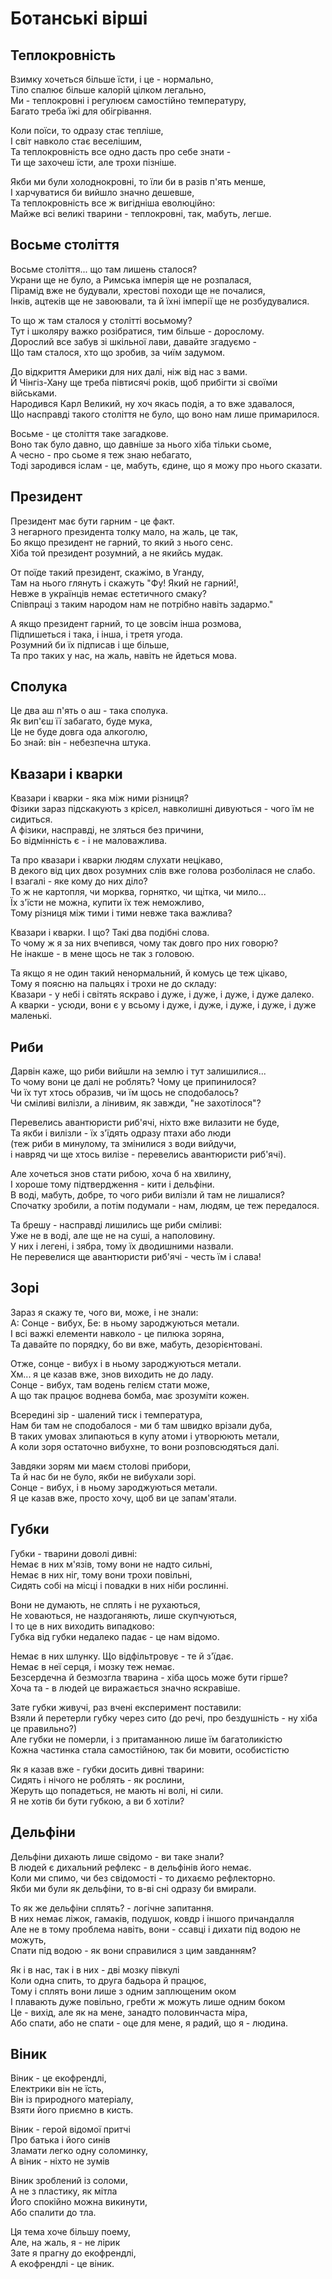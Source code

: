 # Ботанські вірші  
  
## Теплокровність  
  
Взимку хочеться більше їсти, і це - нормально,  
Тіло спалює більше калорій цілком легально,  
Ми - теплокровні і регулюєм самостійно температуру,  
Багато треба їжі для обігрівання.  
  
Коли поїси, то одразу стає тепліше,  
І світ навколо стає веселішим,  
Та теплокровність все одно дасть про себе знати -  
Ти ще захочеш їсти, але трохи пізніше.  
  
Якби ми були холоднокровні, то їли би в разів п'ять менше,  
І харчуватися би вийшло значно дешевше,  
Та теплокровність все ж вигідніша еволюційно:  
Майже всі великі тварини - теплокровні, так, мабуть, легше.  
  
## Восьме століття  
  
Восьме століття... що там лишень сталося?  
Украни ще не було, а Римська імперія ще не розпалася,  
Пірамід вже не будували, хрестові походи ще не почалися,  
Інків, ацтеків ще не завоювали, та й їхні імперії ще не розбудувалися.  
  
То що ж там сталося у столітті восьмому?  
Тут і школяру важко розібратися, тим більше - дорослому.  
Дорослий все забув зі шкільної лави, давайте згадуємо -  
Що там сталося, хто що зробив, за чиїм задумом.  
  
До відкриття Америки для них далі, ніж від нас з вами.  
Й Чінгіз-Хану ще треба півтисячі років, щоб прибігти зі своїми військами.  
Народився Карл Великий, ну хоч якась подія, а то вже здавалося,  
Що насправді такого століття не було, що воно нам лише примарилося.  
  
Восьме - це століття таке загадкове.  
Воно так було давно, що давніше за нього хіба тільки сьоме,  
А чесно - про сьоме я теж знаю небагато,  
Тоді зародився іслам - це, мабуть, єдине, що я можу про нього сказати.  
  
## Президент  
  
Президент має бути гарним - це факт.  
З негарного президента толку мало, на жаль, це так,  
Бо якщо президент не гарний, то який з нього сенс.  
Хіба той президент розумний, а не якийсь мудак.  
  
От поїде такий президент, скажімо, в Уганду,  
Там на нього глянуть і скажуть "Фу! Який не гарний!,  
Невже в українців немає естетичного смаку?  
Співпраці з таким народом нам не потрібно навіть задармо."  
  
А якщо президент гарний, то це зовсім інша розмова,  
Підпишеться і така, і інша, і третя угода.  
Розумний би їх підписав і ще більше,  
Та про таких у нас, на жаль, навіть не йдеться мова.  
  
## Сполука  
  
Це два аш п'ять о аш - така сполука.  
Як вип'єш її забагато, буде мука,  
Це не буде довга ода алкоголю,  
Бо знай: він - небезпечна штука.  
  
## Квазари і кварки  
  
Квазари і кварки - яка між ними різниця?  
Фізики зараз підскакують з крісел, навколишні дивуються - чого їм не сидиться.  
А фізики, насправді, не зляться без причини,  
Бо відмінність є - і не маловажлива.  
  
Та про квазари і кварки людям слухати нецікаво,  
В декого від цих двох розумних слів вже голова розболілася не слабо.  
І взагалі - яке кому до них діло?  
То ж не картопля, чи морква, горнятко, чи щітка, чи мило...  
Їх з'їсти не можна, купити їх теж неможливо,  
Тому різниця між тими і тими невже така важлива?  
  
Квазари і кварки. І що? Такі два подібні слова.  
То чому ж я за них вчепився, чому так довго про них говорю?  
Не інакше - в мене щось не так з головою.  
  
Та якщо я не один такий ненормальний, й комусь це теж цікаво,  
Тому я поясню на пальцях і трохи не до складу:  
Квазари - у небі і світять яскраво і дуже, і дуже, і дуже, і дуже далеко.  
А кварки - усюди, вони є у всьому і дуже, і дуже, і дуже, і дуже, і дуже маленькі.  
  
## Риби  
  
Дарвін каже, що риби вийшли на землю і тут залишилися...  
То чому вони це далі не роблять? Чому це припинилося?  
Чи їх тут хтось образив, чи їм щось не сподобалось?  
Чи сміливі вилізли, а лінивим, як завжди, "не захотілося"?  
  
Перевелись авантюристи риб'ячі, ніхто вже вилазити не буде,  
Та якби і вилізли - їх з'їдять одразу птахи або люди  
(теж риби в минулому, та змінилися з води вийдучи,  
і навряд чи ще хтось вилізе - перевелись авантюристи риб'ячі).  
  
Але хочеться знов стати рибою, хоча б на хвилину,  
І хороше тому підтвердження - кити і дельфіни.  
В воді, мабуть, добре, то чого риби вилізли й там не лишалися?  
Спочатку зробили, а потім подумали - нам, людям, це теж передалося.  
  
Та брешу - насправді лишились ще риби сміливі:  
Уже не в воді, але ще не на суші, а наполовину.  
У них і легені, і зябра, тому їх дводишними назвали.  
Не перевелися ще авантюристи риб'ячі - честь їм і слава!  
  
## Зорі  
  
Зараз я скажу те, чого ви, може, і не знали:  
А: Сонце - вибух, Бе: в ньому зароджуються метали.  
І всі важкі елементи навколо - це пилюка зоряна,  
Та давайте по порядку, бо ви вже, мабуть, дезорієнтовані.  
  
Отже, сонце - вибух і в ньому зароджуються метали.  
Хм... я це казав вже, знов виходить не до ладу.  
Сонце - вибух, там водень гелієм стати може,  
А що так працює воднева бомба, має зрозуміти кожен.  
  
Всередині зір - шалений тиск і температура,  
Нам би там не сподобалося - ми б там швидко врізали дуба,  
В таких умовах злипаються в купу атоми і утворюють метали,  
А коли зоря остаточно вибухне, то вони розповсюдяться далі.  
  
Завдяки зорям ми маєм столові прибори,  
Та й нас би не було, якби не вибухали зорі.  
Сонце - вибух, і в ньому зароджуються метали.  
Я це казав вже, просто хочу, щоб ви це запам'ятали.  
  
## Губки  
  
Губки - тварини доволі дивні:  
Немає в них м'язів, тому вони не надто сильні,  
Немає в них ніг, тому вони трохи повільні,  
Сидять собі на місці і повадки в них ніби рослинні.  
  
Вони не думають, не сплять і не рухаються,  
Не ховаються, не наздоганяють, лише скупчуються,  
І то це в них виходить випадково:  
Губка від губки недалеко падає - це нам відомо.  
  
Немає в них шлунку. Що відфільтровує - те й з'їдає.  
Немає в неї серця, і мозку теж немає.  
Безсердечна й безмозгла тварина - хіба щось може бути гірше?  
Хоча та - в людей це виражається значно яскравіше.  
  
Зате губки живучі, раз вчені експеримент поставили:  
Взяли й перетерли губку через сито (до речі, про бездушність - ну хіба це правильно?)  
Але губки не померли, і з притаманною лише їм багатоликістю  
Кожна частинка стала самостійною, так би мовити, особистістю  
  
Як я казав вже - губки досить дивні тварини:  
Сидять і нічого не роблять - як рослини,  
Жеруть що попадеться, не мають ні волі, ні сили.  
Я не хотів би бути губкою, а ви б хотіли?  

## Дельфіни

Дельфіни дихають лише свідомо - ви таке знали?  
В людей є дихальний рефлекс - в дельфінів його немає.  
Коли ми спимо, чи без свідомості - то дихаємо рефлекторно.  
Якби ми були як дельфіни, то в-ві сні одразу би вмирали.  
  
То як же дельфіни сплять? - логічне запитання.  
В них немає ліжок, гамаків, подушок, ковдр і іншого причандалля  
Але не в тому проблема навіть, вони - ссавці і дихати під водою не можуть,  
Спати під водою - як вони справилися з цим завданням?  
  
Як і в нас, так і в них - дві мозку півкулі  
Коли одна спить, то друга бадьора й працює,  
Тому і сплять вони лише з одним заплющеним оком  
І плавають дуже повільно, гребти ж можуть лише одним боком  
Це - вихід, але як на мене, занадто половинчаста міра,  
Або спати, або не спати - оце для мене, я радий, що я - людина.  

## Віник

Віник - це екофрендлі,  
Електрики він не їсть,  
Він із природного матеріалу,  
Взяти його приємно в кисть.  
  
Віник - герой відомої притчі  
Про батька і його синів  
Зламати легко одну соломинку,  
А віник - ніхто не зумів  
  
Віник зроблений із соломи,  
А не з пластику, як мітла  
Його спокійно можна викинути,  
Або спалити до тла.  
  
Ця тема хоче більшу поему,  
Але, на жаль, я - не лірик  
Зате я прагну до екофрендлі,  
А екофрендлі - це віник.
